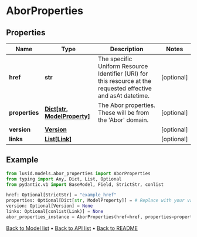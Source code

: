 # AborProperties

## Properties
Name | Type | Description | Notes
------------ | ------------- | ------------- | -------------
**href** | **str** | The specific Uniform Resource Identifier (URI) for this resource at the requested effective and asAt datetime. | [optional] 
**properties** | [**Dict[str, ModelProperty]**](ModelProperty.md) | The Abor properties. These will be from the &#39;Abor&#39; domain. | [optional] 
**version** | [**Version**](Version.md) |  | [optional] 
**links** | [**List[Link]**](Link.md) |  | [optional] 
## Example

```python
from lusid.models.abor_properties import AborProperties
from typing import Any, Dict, List, Optional
from pydantic.v1 import BaseModel, Field, StrictStr, conlist

href: Optional[StrictStr] = "example_href"
properties: Optional[Dict[str, ModelProperty]] = # Replace with your value
version: Optional[Version] = None
links: Optional[conlist(Link)] = None
abor_properties_instance = AborProperties(href=href, properties=properties, version=version, links=links)

```

[Back to Model list](../README.md#documentation-for-models) &#8226; [Back to API list](../README.md#documentation-for-api-endpoints) &#8226; [Back to README](../README.md)

